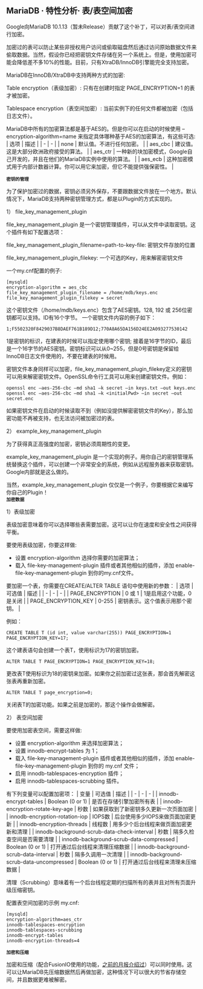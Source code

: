 ## MariaDB · 特性分析· 表/表空间加密


Google向MariaDB 10.1.13（暂未Release）贡献了这个补丁，可以对表/表空间进行加密。  


加密过的表可以防止某些非授权用户访问或偷取磁盘然后通过访问原始数据文件来偷取数据。当然，假设你已经把密钥文件存储在另一个系统上。但是，使用加密可能会降低差不多10%的性能。目前，只有XtraDB/InnoDB引擎能完全支持加密。  


MariaDB在InnoDB/XtraDB中支持两种方式的加密:  


Table encryption（表级加密）: 只有在创建时指定 PAGE_ENCRYPTION=1 的表才被加密。  


Tablespace encryption（表空间加密）: 当前实例下的任何文件都被加密（包括日志文件）。  


MariaDB中所有的加密算法都是基于AES的。但是你可以在启动的时候使用 –encryption-algorithm=name 来指定具体哪种基于AES的加密算法，有这些可选:
| 选项 | 描述 |
| - | - |
| none | 默认值。不进行任何加密。 |
| aes_cbc | 建议值。这是大部分欧洲政府接受的算法。 |
| aes_ctr | 一种新的块加密模式，Google自己开发的，并且在他们的MariaDB实例中使用的算法。 |
| aes_ecb | 这种加密模式用于内部计数器计算。你可以用它来加密，但它不能提供强保密性。 |

 **`密钥的管理`**   


为了保护加密过的数据，密钥必须另外保存，不要跟数据文件放在一个地方。默认情况下，MariaDB支持两种密钥管理方式，都是以Plugin的方式实现的。  


1） file_key_management_plugin  


file_key_management_plugin 是一个密钥管理插件，可以从文件中读取密钥。这个插件有如下配置选项：  


file_key_management_plugin_filename=path-to-key-file: 密钥文件存放的位置  


file_key_management_plugin_filekey: 一个可选的Key，用来解密密钥文件  


一个my.cnf配置的例子:  

```LANG
[mysqld]
encryption-algorithm = aes_cbc
file_key_management_plugin_filename = /home/mdb/keys.enc
file_key_management_plugin_filekey = secret

```


这个密钥文件（/home/mdb/keys.enc）包含了AES密钥。128, 192 或 256位密钥都可以支持。ID有16个字节。 一个密钥文件内容的例子如下：  

```LANG
1;F5502320F8429037B8DAEF761B189D12;770A8A65DA156D24EE2A093277530142

```


1是密钥的标识，在建表的时候可以指定使用哪个密钥; 接着是16字节的ID，最后是一个16字节的AES密钥。密钥标识可以从0~255，但是0号密钥是保留给InnoDB日志文件使用的，不要在建表的时候用。  


密钥文件本身同样可以加密，file_key_management_plugin_filekey定义的密钥可以用来解密密钥文件。OpenSSL命令行工具可以用来创建密钥文件。例如：  

```LANG
openssl enc –aes-256-cbc –md sha1 –k secret –in keys.txt –out keys.enc
openssl enc –aes-256-cbc –md sha1 –k <initialPwd> –in secret –out secret.enc

```


如果密钥文件在启动的时候读取不到（例如没提供解密密钥文件的Key），那么加密功能不再被支持，也无法访问被加密过的表。  


2） example_key_management_plugin  


为了获得真正高强度的加密，密钥必须周期性的变更。  


example_key_management_plugin 是一个实现的例子。用你自己的密钥管理系统替换这个插件，可以创建一个非常安全的系统，例如从远程服务器来获取密钥。Google内部就是这么做的。  


当然，example_key_management_plugin 仅仅是一个例子，你要根据它来编写你自己的Plugin！   **`加密数据`**   


1）表级加密  


表级加密意味着你可以选择哪些表需要加密。这可以让你在速度和安全性之间获得平衡。  


要使用表级加密，你要这样做:  


* 设置 encryption-algorithm 选择你需要的加密算法；
* 载入 file-key-management-plugin 插件或者其他相似的插件，添加 enable-file-key-management-plugin 到你的my.cnf文件。



要加密一个表，你需要在CREATE/ALTER TABLE 语句中使用新的参数：
| 选项 | 可选值 | 描述 |
| - | - | - |
| PAGE_ENCRYPTION | 0 或 1 | 1是启用这个功能，0是关闭 |
| PAGE_ENCRYPTION_KEY | 0-255 | 密钥表示。这个值表示用那个密钥。 |



例如：  

```LANG
CREATE TABLE T (id int, value varchar(255)) PAGE_ENCRYPTION=1 PAGE_ENCRYPTION_KEY=17;

```


这个建表语句会创建一个表T，使用标识为17的密钥加密。  

```LANG
ALTER TABLE T PAGE_ENCRYPTION=1 PAGE_ENCRYPTION_KEY=18;

```


更改表T使用标识为18的密钥来加密。如果你之前加密过这张表，那会首先解密这张表再重新加密。  

```LANG
ALTER TABLE T page_encryption=0;

```


关闭表T的加密功能。如果之前是加密的，那这个操作会做解密。  


2） 表空间加密  


要使用加密表空间，需要这样做:  


* 设置 encryption-algorithm 来选择加密算法；
* 设置 innodb-encrypt-tables 为 1；
* 载入 file-key-management-plugin 插件或者其他相似的插件，添加 enable-file-key-management-plugin 到你的 my.cnf 文件；
* 启用 innodb-tablespaces-encryption 插件；
* 启用 innodb-tablespaces-scrubbing 插件。



有下列变量可以配置加密项：
| 变量 | 可选值 | 描述 |
| - | - | - |
| innodb-encrypt-tables | Boolean (0 or 1) | 是否在存储引擎加密所有表 |
| innodb-encryption-rotate-key-age | 秒数 | 如果获取到了新密钥多久更新一次页面加密 |
| innodb-encryption-rotation-iop | IOPS数 | 后台使用多少IOPS来做页面加密更新 |
| innodb-encryption-threads | 线程数 | 用多少个后台线程来做页面加密更新和清理 |
| innodb-background-scrub-data-check-interval | 秒数 | 隔多久检查空间是否需要清理 |
| innodb-background-scrub-data-compressed | Boolean (0 or 1) | 打开通过后台线程来清理压缩数据 |
| innodb-background-scrub-data-interval | 秒数 | 隔多久调用一次清理 |
| innodb-background-scrub-data-uncompressed | Boolean (0 or 1) | 打开通过后台线程来清理未压缩数据 |



清理（Scrubbing）意味着有一个后台线程定期的扫描所有的表并且对所有页面升级压缩密钥。  


配置表空间加密的示例 my.cnf:  

```LANG
[mysqld]
encryption-algorithm=aes_ctr
innodb-tablespaces-encryption
innodb-tablespaces-scrubbing
innodb-encrypt-tables
innodb-encryption-threads=4

``` **`加密和压缩`**   


加密和压缩（配合FusionIO使用的功能，[之前的月报介绍过][0]）可以同时使用。这可以让MariaDB先压缩数据然后再做加密，这种情况下可以很大的节省存储空间，并且数据更难被解密。  


[0]: http://mysql.taobao.org/index.php/MySQL%E5%86%85%E6%A0%B8%E6%9C%88%E6%8A%A5_2014.08#MariaDB.C2.B7.E5.88.86.E6.94.AF.E7.89.B9.E6.80.A7.C2.B7FusionIO.E7.89.B9.E6.80.A7.E6.94.AF.E6.8C.81
